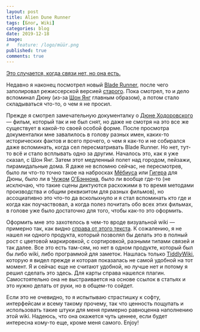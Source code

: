 ```yaml
---
layout: post
title: Alien Dune Runner
tags: [Блог, Wiki]
categories: blog
date: 2019-12-18
image:
#   feature: /logo/müür.png
published: true
comments: true
---
```

[Это случается, когда связи нет, но она есть.][1]

Недавно я наконец посмотрел новый [Blade Runner][3], после чего заполировал режиссерской версией [старого][4]. Пока смотрел, то и дело вспоминал Дюну (из-за [Шон Янг][5] главным образом), а потом стало складываться что-то, о чем я не просил.

Прежде я смотрел замечательную документалку о [Дюне Ходоровского][6] — фильм, который так и не был снят, но даже не смотря на это все же существует в какой-то своей особой форме. После просмотра документалки мне завалилось в голову разных имен, каких-то исторических фактов и всего прочего, о чем я как-то и не собирался даже вспоминать, когда сел пересматривать Blade Runner. Но нет, тут-то всё и стало всплывать одно за другим. Началось это, как я уже сказал, с Шон Янг. Затем этот медленный полет над городом, пейзажи, пирамидальные дома. Я даже не вспомню сейчас, не пересмотрев, было ли что-то точно такое на набросках [Мёбиуса][7] или [Гигера][8] для Дюны, было ли в [Чужом][9] [О'Бэннона][10], было ли вообще где-то (не исключаю, что такие сцены диктуются расхожими в то время методами производства и общим реквизитом для разных фильмов), но ассоциативно это что-то да всколыхнуло и я стал вспоминать кто где и когда как поучаствовал, а когда полез почитать обо всех этих фильмах, в голове уже было достаточно для того, чтобы как-то это оформить.

Оформить мне это захотелось в чем-то вроде визуальной wiki — примерно так, как видно [справа от этого текста][1]. К сожалению, я не нашел ни одного продукта, который позволял бы делать это в полный рост с цветовой маркировкой, с сортировкой, разными типами связей и так далее. Все это есть там-сям, но нет в одном продукте, который был бы либо wiki, либо программой для заметок. Нашлась только [TiddlyWiki][2], которую я видел прежде и которая показалась не самой удобной на тот момент. Я и сейчас еще не считают удобной, но лучше нет и потому я решил сделать это здесь. Для карты справа нашелся плагин. Самостоятельно она не выстраивается на основе ссылок в статьях и это нужно делать от руки, но в общем-то сойдет.

Если это не очевидно, то я испытываю страстишку к софту, интерфейсам и всему такому прочему, так что ценность пощупать и использовать такие штуки для меня примерно равноценна наполнению этой wiki. Надеюсь, что она окажется чуть ценнее, если будет интересна кому-то еще, кроме меня самого. Enjoy!


[1]:/AlienDuneRunner.html
[2]:https://tiddlywiki.com/
[3]:/AlienDuneRunner.html#Blade%20Runner%202049%20(2017)
[4]:/AlienDuneRunner.html#Blade%20Runner%20(1982)
[5]:/AlienDuneRunner.html#%D0%A8%D0%BE%D0%BD%20%D0%AF%D0%BD%D0%B3
[6]:/AlienDuneRunner.html#%D0%94%D1%8E%D0%BD%D0%B0%20%D0%A5%D0%BE%D0%B4%D0%BE%D1%80%D0%BE%D0%B2%D1%81%D0%BA%D0%B8
[7]:/AlienDuneRunner.html#%D0%9C%D1%91%D0%B1%D0%B8%D1%83%D1%81
[8]:/AlienDuneRunner.html#H.%20R.%20Giger
[9]:/AlienDuneRunner.html#Alien%20(1979)
[10]:/AlienDuneRunner.html#%D0%94%D1%8D%D0%BD%20%D0%9E%E2%80%99%D0%91%D1%8D%D0%BD%D0%BD%D0%BE%D0%BD